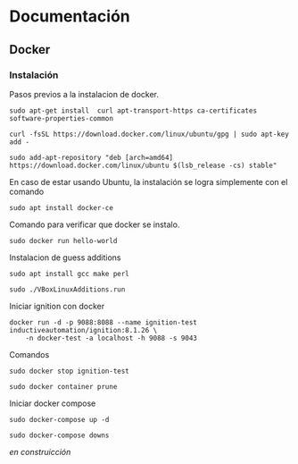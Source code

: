 # Documentación
## Docker
### Instalación
Pasos previos a la instalacion de docker.
```
sudo apt-get install  curl apt-transport-https ca-certificates software-properties-common
```
```
curl -fsSL https://download.docker.com/linux/ubuntu/gpg | sudo apt-key add -
```
```
sudo add-apt-repository "deb [arch=amd64] https://download.docker.com/linux/ubuntu $(lsb_release -cs) stable"
```

En caso de estar usando Ubuntu, la instalación se logra simplemente con el comando
```
sudo apt install docker-ce
```
Comando para verificar que docker se instalo.
```
sudo docker run hello-world
```

Instalacion de guess additions
```
sudo apt install gcc make perl
```

```
sudo ./VBoxLinuxAdditions.run
```
Iniciar ignition con docker
```
docker run -d -p 9088:8088 --name ignition-test inductiveautomation/ignition:8.1.26 \
    -n docker-test -a localhost -h 9088 -s 9043
```
Comandos
```
sudo docker stop ignition-test
```
```
sudo docker container prune
```
Iniciar docker compose
```
sudo docker-compose up -d
```
```
sudo docker-compose downs
```
*en construicción*
